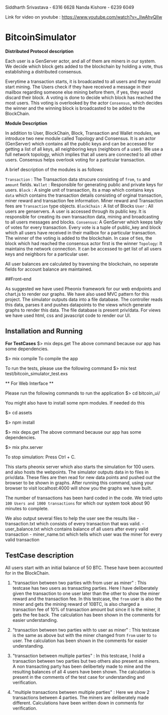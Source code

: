 
Siddharth Srivastava - 6316 6628
Nanda Kishore - 6239 6049

Link for video on youtube : https://www.youtube.com/watch?v=_IIwAhyQIlw

# BitcoinSimulator

**Distributed Protocol description**

Each user is a GenServer actor, and all of them are miners in our system. We decide which block gets added to the blockchain by holding a vote, thus establishing a distributed consensus. 

Everytime a transaction starts, it is broadcasted to all users and they would start mining. The Users check if they have received a message in their mailbox regarding someone else mining before them, if yes, they would discard their block. A voting is done to decide which block has reached the most users. This voting is overlooked by the actor `Consensus`, which decides the winner and the winning block is broadcasted to be added to the BlockChain. 


**Module Description**

In addition to User, BlockChain, Block, Transaction and Wallet modules, we introduce two new module called Topology and Consensus. It is an actor (GenServer) which contains all the public keys and can be accessed for getting a list of all keys, all neighboring keys (neighbors of a user). We use a full network topology, which implies that all users are connected to all other users. 
Consensus helps overlook voting for a particular transaction.

A brief description of the modules is as follows:

`Transaction` : The Transaction data strucure consisting of `from`, `to` and `amount` fields. 
`Wallet` : Responsible for generating public and private keys for users.
`Block` : A single unit of transaction, its a map which contains keys `data` which contains the transaction details consisting of orginal transaction, miner reward and transaction fee information. Miner reward and Transaction fees are `Transaction` type objects.
`BlockChain` : A list of Blocks
`User` : All users are genservers. A user is accessed through its public key. It is responsible for creating its own transaciton data, mining and broadcasting to all users messages and blocks.
`Consensus`: A GenServer which keeps tally of votes for every transaction. Every vote is a tuple of public_key and block which all users have received in their mailbox for a particular transaction. The winner of the voting is added to the blockchain. In case of ties, the block which had reached the consensus actor first is the winner
`Topology`: It maintains the network connection. It can be accessed to get list of all users keys and neighbors for a particular user.


All user balances are calculated by traversing the blockchain, no seperate fields for account balance are maintained.

##Front-end

As suggested we have used Pheonix framework for our web endpoints and chart.js to render our graphs. We have also used MVC pattern for this project. The simulator outputs data into a file database. The controller reads this data, parses it and pushes datapoints to the views which generate graphs to render this data. The file database is present priv/data. For views we have used html, css and javascript code to render our UI. 

## Installation and Running

**For TestCases**
$> mix deps.get
The above command because our app has some dependencies.

$> mix compile
To compile the app

To run the tests, please use the following command
$> mix test test/bitcoin_simulator_test.exs 

** For Web Interface **

Please run the following commands to run the application
$> cd bitcoin_ui/

You might also have to install some npm modules. If needed do this

$> cd assets

$> npm install

$> mix deps.get
The above command because our app has some dependencies.

$> mix phx.server

To stop simulation:
Press Ctrl + C.

This starts pheonix server which also starts the simulation for 100 users. and also hosts the webpoints. The simulator outputs data in to files in priv/data. These files are then read for new data points and pushed out the browser to be shown in graphs.  After running this command, using your browser to visit localhost:4000 will show you the graphs we have built. 

The number of transactions has been hard coded in the code. We tried upto `100 Users and 1000 transactions` for which our system took about 90 minutes to complete.

We also output several files to help the user see the results like 
	- transaction.txt which consists of every transaction that was valid. 
	- user_balance.txt which contains balance of all users after every valid transaction
	- miner_name.txt which tells which user was the miner for every valid transaction

## TestCase description

All users start with an initial balance of 50 BTC. These have been accounted for in the BlockChain.

1. "transaction between two parties with from user as miner" : This testcase has two users as transacting parties. Here I have deliberately given the transaction to one user later than the other to show the miner reward and the transaction fee. In this testcase, the `from` user is also the miner and gets the mining reward of 10BTC, is also charged a transaction fee of 10% of transaction amount but since it is the miner, it gets the fee back. The calculation has been shown in the comments for easier understanding.

2. "transaction between two parties with to user as miner" : This testcase is the same as above but with the miner changed from `from` user to `to` user. The calculation has been shown in the comments for easier understanding.

3. "transaction between multiple parties" : In this testcase, I hold a transaction between two parties but two others also present as miners. A non transacting party has been delibertely made to mine and the resulting balances of all 4 users have been shown. The calculation is present in the comments of the test case for understanding and verification.

4. "multiple transactions between multiple parties" : Here we show 2 transactions between 4 parties. The miners are deliberately made different. Calculations have been written down in comments for verification. 



